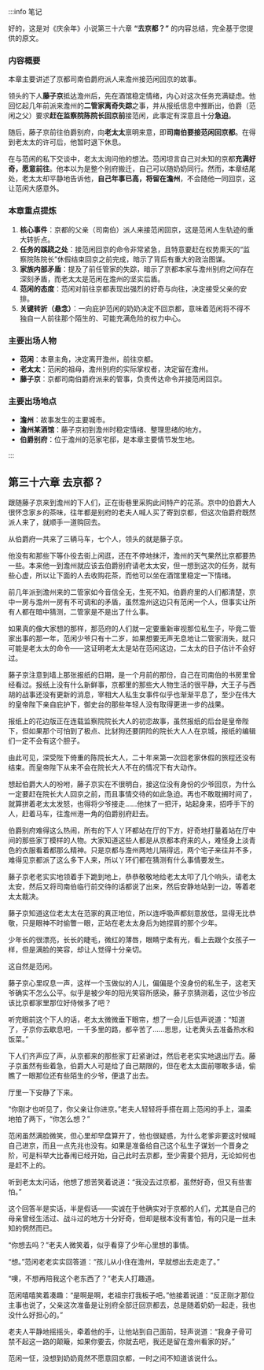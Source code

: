 :::info 笔记

好的，这是对《庆余年》小说第三十六章 **“去京都？”** 的内容总结，完全基于您提供的原文。

### 内容概要

本章主要讲述了京都司南伯爵府派人来澹州接范闲回京的故事。

领头的下人**藤子京**抵达澹州后，先在酒馆稳定情绪，内心对这次任务充满疑虑。他回忆起几年前派来澹州的**二管家离奇失踪**之事，并从报纸信息中推断出，伯爵（范闲之父）要求**赶在监察院陈院长回京前**接范闲，此事定有深意且十分**急迫**。

随后，藤子京前往伯爵别府，向**老太太**禀明来意，即**司南伯要接范闲回京都**。在得到老太太的许可后，他暂时退下休息。

在与范闲的私下交谈中，老太太询问他的想法。范闲坦言自己对未知的京都**充满好奇，愿意前往**。他本以为是整个别府搬迁，自己可以随奶奶同行。然而，本章结尾处，老太太却平静地告诉他，**自己年事已高，将留在澹州**，不会随他一同回京，这让范闲大感意外。

### 本章重点提炼

1.  **核心事件**：京都的父亲（司南伯）派人来接范闲回京，这是范闲人生轨迹的重大转折点。
2.  **任务的蹊跷之处**：接范闲回京的命令非常紧急，且特意要赶在权势熏天的“监察院陈院长”休假结束回京之前完成，暗示了背后有重大的政治图谋。
3.  **家族内部矛盾**：提及了前任管家的失踪，暗示了京都本家与澹州别府之间存在深刻矛盾，而老太太是范闲在澹州的坚实后盾。
4.  **范闲的态度**：范闲对前往京都表现出强烈的好奇与向往，决定接受父亲的安排。
5.  **关键转折（悬念）**：一向庇护范闲的奶奶决定不回京都，意味着范闲将不得不独自一人前往那个陌生的、可能充满危险的权力中心。

### 主要出场人物

*   **范闲**：本章主角，决定离开澹州，前往京都。
*   **老太太**：范闲的祖母，澹州别府的实际掌权者，决定留在澹州。
*   **藤子京**：京都司南伯爵府派来的管事，负责传达命令并接范闲回京。

### 主要出场地点

*   **澹州**：故事发生的主要城市。
*   **澹州某酒馆**：藤子京初到澹州时稳定情绪、整理思绪的地方。
*   **伯爵别府**：位于澹州的范家宅邸，是本章主要情节发生地。

:::

## 第三十六章 **去京都？**

跟随藤子京来到澹州的下人们，正在街巷里采购此间特产的花茶。京中的伯爵大人很怀念家乡的茶味，往年都是别府的老夫人喊人买了寄到京都，但这次伯爵府既然派人来了，就顺手一道购回去。

从伯爵府一共来了三辆马车，七个人，领头的就是藤子京。

他没有和那些下等仆役去街上闲逛，还在不停地抹汗，澹州的天气果然比京都要热一些。本来他一到澹州就应该去伯爵别府请老太太安，但一想到这次的任务，就有些心虚，所以让下面的人去收购花茶，而他可以坐在酒馆里稳定一下情绪。

前几年派到澹州来的二管家如今音信全无，生死不知。伯爵府里的人们都清楚，京中一房与澹州一房有不可调和的矛盾，虽然澹州这边只有范闲一个人，但事实让所有人都在暗中猜测，二管家是不是出了什么事。

如果真的像大家想的那样，那范府的人们就一定要重新审视那位私生子，毕竟二管家出事的那一年，范闲少爷只有十二岁，如果想要无声无息地让二管家消失，就只可能是老太太的命令——这证明老太太是站在范闲这边，二太太的日子估计不会好过。

藤子京注意到墙上那张报纸的日期，是一个月前的那份，自己在司南伯的书房里曾经看过。报纸上没有什么新鲜事，京都里的那些大人物生活的很平静，大王子与西胡的战事还没有更新的消息，宰相大人私生女事件似乎也渐渐平息了，至少在伟大的皇帝陛下亲自庇护下，御史台的那些年轻人没有取得更进一步的战果。

报纸上的花边版正在连载监察院院长大人的初恋故事，虽然报纸的后台是皇帝陛下，但如果那个可怕到了极点、比豺狗还要阴险的院长大人人在京城，报纸的编辑们一定不会有这个胆子。

由此可见，深受陛下倚重的陈院长大人，二十年来第一次回老家休假的旅程还没有结束。而皇帝陛下从来不会在院长大人不在的情况下有大动作。

想起伯爵大人的吩咐，藤子京实在不很明白，接这位没有身份的少爷回京，为什么一定要赶在院长大人回京之前，而且事情交待的如此急迫。再也不敢耽搁时间了，就算拼着老太太发怒，也得将少爷接走……他抹了一把汗，站起身来，招呼手下的人，赶着马车，往澹州港一角的伯爵别府赶去。

伯爵别府难得这么热闹，所有的下人丫环都站在厅的下方，好奇地打量着站在厅中间的那些家丁模样的人物。大家知道这些人都是从京都本府来的人，难怪身上淡青色的衣服看着都那么精神。只是京都与澹州两地儿隔得远，两个宅子来往并不多，难得见京都派了这么多下人来，所以丫环们都在猜测有什么事情要发生。

藤子京老老实实地领着手下跪到地上，恭恭敬敬地给老太太叩了几个响头，请老太太安，然后又将司南伯临行前交待的话都说了出来，然后安静地站到一边，等着老太太裁决。

藤子京知道这位老太太在范家的真正地位，所以连呼吸声都刻意放低，显得无比恭敬，只是眼神不时偷瞥一眼，正站在老太太身后为她捏肩的那个少年。

少年长的很漂亮，长长的睫毛，微红的薄唇，眼睛宁柔有光，看上去跟个女孩子一样，但是满脸的笑容，却让人觉得十分亲切。

这自然是范闲。

藤子京心里叹息一声，这样一个玉做似的人儿，偏偏是个没身份的私生子，这老天爷确实不怎么公平。似乎是被少年的阳光笑容所感染，藤子京猜测着，这位少爷应该比京都家里那位好侍候多了吧？

听完眼前这个下人的话，老太太微微垂下眼帘，想了一会儿后低声说道：“知道了，子京你去歇息吧，一千多里的路，都辛苦了……思思，让老黄头去准备热水和饭菜。”

下人们齐声应了声，从京都来的那些家丁赶紧谢过，然后老老实实地退出厅去。藤子京虽然有些着急，伯爵大人可是给了自己期限的，但在老太太面前哪敢多话，偷瞧了一眼那位还有些陌生的少爷，便退了出去。

厅里一下安静了下来。

“你刚才也听见了，你父亲让你进京。”老夫人轻轻将手搭在肩上范闲的手上，温柔地拍了两下，“你怎么想？”

范闲虽然满脸微笑，但心里却早盘算开了，他也很疑惑，为什么老爹非要这时候喊自己进京，而且一点先兆也没有。如果是准备给自己这个私生子谋划一个晋身之阶，可是科举大比春闱已经开始，自己此时去京都，至少需要个把月，无论如何也是赶不上的。

听到老太太问话，他想了想苦笑着说道：“我没去过京都，虽然好奇，但又有些害怕。”

这个回答半是实话，半是假话——实诚在于他确实对于京都的人们，尤其是自己的母亲曾经生活过、战斗过的地方十分好奇，但却是根本没有害怕，有的只是一丝未知的惘然而已。

“你想去吗？”老夫人微笑着，似乎看穿了少年心里想的事情。

“想。”范闲老老实实回答道：“孩儿从小住在澹州，早就想出去走走了。”

“噢，不想再陪我这个老东西了？”老夫人打趣道。

范闲嘻嘻笑着凑趣：“是啊是啊，老祖宗打我板子吧。”他接着说道：“反正刚才那位主事也说了，父亲这次准备是让别府全部迁回京都去，总是随着奶奶一起走，我也没什么好担心的。”

老夫人平静地摇摇头，牵着他的手，让他站到自己面前，轻声说道：“我身子骨可禁不起这一路的颠簸，如果你要去，你就去吧，我还是留在澹州看家的好。”

范闲一怔，没想到奶奶竟然不愿意回京都，一时之间不知道该说什么。

